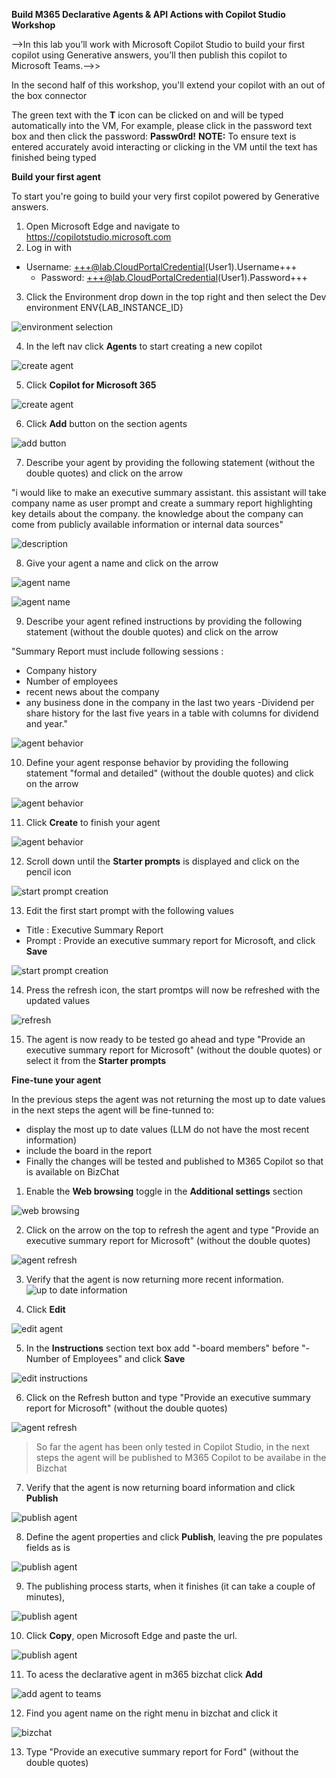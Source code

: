 **Build M365 Declarative Agents & API Actions with Copilot Studio Workshop**

-->In this lab you’ll work with Microsoft Copilot Studio to build your first copilot using Generative answers, you’ll then publish this copilot to Microsoft Teams.-->>

In the second half of this workshop, you'll extend your copilot with an out of the box connector

The green text with the **T** icon can be clicked on and will be typed automatically into the VM, For example, please click in the password text box and then click the password: **Passw0rd!** **NOTE:** To ensure text is entered accurately avoid interacting or clicking in the VM until the text has finished being typed

**Build your first agent**

To start you're going to build your very first copilot powered by Generative answers.

1. Open Microsoft Edge and navigate to <https://copilotstudio.microsoft.com>
2. Log in with

 - Username: +++@lab.CloudPortalCredential(User1).Username+++
    - Password: +++@lab.CloudPortalCredential(User1).Password+++

3. Click the Environment drop down in the top right and then select the Dev environment ENV{LAB_INSTANCE_ID} 

![environment selection](media/env.jpg)

4.	In the left nav click **Agents**  to start creating a new copilot 

![create agent](media/create.png)

5. Click **Copilot for Microsoft 365**

![create agent](media/agents.png)

6. Click **Add** button on the section agents 

![add button](media/AddAgent.png)

7. Describe your agent by providing the following statement (without the double quotes) and click on the arrow 

"i would like to make an executive summary assistant. this assistant will take company name as user prompt and create a summary report highlighting key details about the company. the knowledge about the company can come from publicly available information or internal data sources"

![description](media/description.png)

8. Give your agent a name and click on the arrow

![agent name](media/agentname.png)

![agent name](media/instructons.png)

9. Describe your agent refined instructions by providing the following statement (without the double quotes) and click on the arrow 

"Summary Report must include following sessions :
- Company history
- Number of employees
- recent news about the company
- any business done in the company in the last two years
-Dividend per share history for the last five years in a table with columns for dividend and year."

![agent behavior](media/agentbehavior.png)

10. Define your agent response behavior by providing the following statement "formal and detailed" (without the double quotes) and click on the arrow


![agent behavior](media/createbot.png)

11. Click **Create** to finish your agent

![agent behavior](media/createbotbutton.png)

12. Scroll down until the **Starter prompts** is displayed and click on the pencil icon

![start prompt creation](media/starterprompts.png)

13. Edit the first start prompt with the following values
- Title : Executive Summary Report
- Prompt : Provide an executive summary report for Microsoft, and click **Save**

![start prompt creation](media/editstarterprompt.png)

14. Press the refresh icon, the start promtps will now be refreshed with the updated values

![refresh](media/refresh2.png)

15. The agent is now ready to be tested go ahead and type "Provide an executive summary report for Microsoft" (without the double quotes) or select it from the **Starter prompts**

<add one more screenshot>

**Fine-tune your agent**

In the previous steps the agent was not returning the most up to date values in the next steps  the agent will be fine-tunned to:
- display the most up to date values (LLM do not have the most recent information)
- include the board in the report
- Finally the changes will be tested and published  to M365 Copilot so that is available on BizChat

1. Enable the **Web browsing** toggle in the **Additional settings** section

![web browsing](media/webbrowsing.png)


2. Click on the arrow on the top to refresh the agent and type "Provide an executive summary report for Microsoft" (without the double quotes)

![agent refresh](media/refresh.png)



3. Verify that the agent is now returning more recent information.
![up to date information](media/uptodateinfo.png)



4. Click **Edit**

![edit agent](media/edit.png)



5. In the **Instructions** section text box add "-board members" before "- Number of Employees" and click **Save**

![edit instructions](media/board.png)



6. Click on the Refresh button and type "Provide an executive summary report for Microsoft" (without the double quotes)

![agent refresh](media/refresh.png)

> So far the agent has been only tested in Copilot Studio, in the next steps the agent will be published to M365 Copilot to be availabe in the Bizchat



7. Verify that the agent is now returning board information and click **Publish**

![publish agent](media/publish.png)

8. Define the agent properties and click **Publish**, leaving the pre populates fields as is

![publish agent](media/publish2.png)



9. The publishing process starts, when it finishes (it can take a couple of minutes), 

![publish agent](media/publish3.png)

10. Click **Copy**, open Microsoft Edge and paste the url.

![publish agent](media/publish4.png)


11. To acess the declarative agent in m365 bizchat click **Add**

![add agent to teams](media/addbottoteams.png)


12. Find you agent name on the right menu in bizchat and click it

![bizchat](media/bizchat.png)

13. Type "Provide an executive summary report for Ford" (without the double quotes) 

<add screenshot>
















